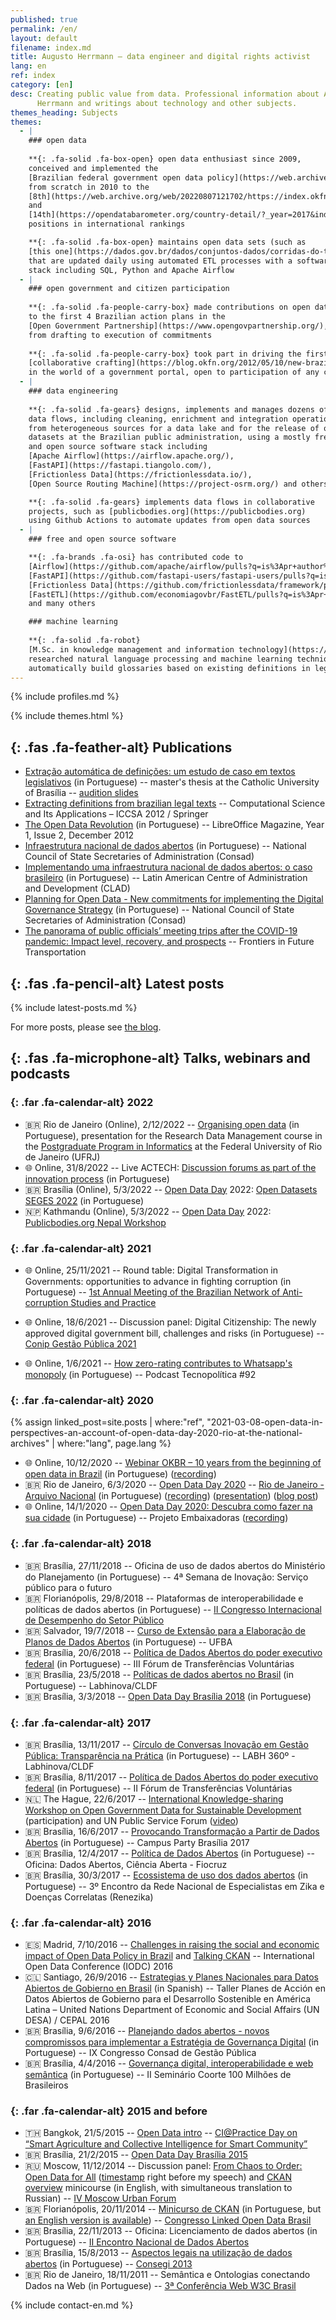 ```yaml
---
published: true
permalink: /en/
layout: default
filename: index.md
title: Augusto Herrmann – data engineer and digital rights activist
lang: en
ref: index
category: [en]
desc: Creating public value from data. Professional information about Augusto
      Herrmann and writings about technology and other subjects.
themes_heading: Subjects
themes:
  - |
    ### open data
    
    *﻿*{: .fa-solid .fa-box-open} open data enthusiast since 2009,
    conceived and implemented the
    [Brazilian federal government open data policy](https://web.archive.org/web/20181231213321/https://wiki.dados.gov.br/Politica-de-Dados-Abertos.ashx),
    from scratch in 2010 to the
    [8th](https://web.archive.org/web/20220807121702/https://index.okfn.org/place/br/)
    and
    [14th](https://opendatabarometer.org/country-detail/?_year=2017&indicator=ODB&detail=BRA)
    positions in international rankings

    *﻿*{: .fa-solid .fa-box-open} maintains open data sets (such as
    [this one](https://dados.gov.br/dados/conjuntos-dados/corridas-do-taxigov))
    that are updated daily using automated ETL processes with a software
    stack including SQL, Python and Apache Airflow
  - |
    ### open government and citizen participation
    
    *﻿*{: .fa-solid .fa-people-carry-box} made contributions on open data
    to the first 4 Brazilian action plans in the
    [Open Government Partnership](https://www.opengovpartnership.org/),
    from drafting to execution of commitments
    
    *﻿*{: .fa-solid .fa-people-carry-box} took part in driving the first ever
    [collaborative crafting](https://blog.okfn.org/2012/05/10/new-brazilian-portal-dados-gov-br-made-by-citizens/)
    in the world of a government portal, open to participation of any citizen
  - |
    ### data engineering
    
    *﻿*{: .fa-solid .fa-gears} designs, implements and manages dozens of
    data flows, including cleaning, enrichment and integration operations
    from heterogeneous sources for a data lake and for the release of open
    datasets at the Brazilian public administration, using a mostly free
    and open source software stack including
    [Apache Airflow](https://airflow.apache.org/),
    [FastAPI](https://fastapi.tiangolo.com/),
    [Frictionless Data](https://frictionlessdata.io/),
    [Open Source Routing Machine](https://project-osrm.org/) and others

    *﻿*{: .fa-solid .fa-gears} implements data flows in collaborative
    projects, such as [publicbodies.org](https://publicbodies.org)
    using Github Actions to automate updates from open data sources
  - |
    ### free and open source software

    *﻿*{: .fa-brands .fa-osi} has contributed code to
    [Airflow](https://github.com/apache/airflow/pulls?q=is%3Apr+author%3Aaugusto-herrmann+is%3Aclosed),
    [FastAPI](https://github.com/fastapi-users/fastapi-users/pulls?q=is%3Apr+author%3Aaugusto-herrmann+is%3Aclosed+),
    [Frictionless Data](https://github.com/frictionlessdata/framework/pulls?q=is%3Aclosed+is%3Apr+author%3Aaugusto-herrmann),
    [FastETL](https://github.com/economiagovbr/FastETL/pulls?q=is%3Apr+author%3Aaugusto-herrmann+),
    and many others

    ### machine learning
    
    *﻿*{: .fa-solid .fa-robot}
    [M.Sc. in knowledge management and information technology](https://bdtd.ucb.br:8443/jspui/handle/123456789/1356)
    researched natural language processing and machine learning techniques to
    automatically build glossaries based on existing definitions in legal texts
---
```


{% include profiles.md %}

{% include themes.html %}

<section id="publications">
<div class="container">

## *﻿*{: .fas .fa-feather-alt} Publications

* [Extração automática de definições: um estudo de caso em textos legislativos](https://bdtd.ucb.br:8443/jspui/handle/123456789/1356)
  (in Portuguese) -- master's thesis at the Catholic University of Brasília --
  [audition slides](https://www.slideshare.net/AugustoHerrmannBatis/extrao-automtica-de-definies-um-estudo-de-caso-em-textos-legislativos)
* [Extracting definitions from brazilian legal texts](http://link.springer.com/chapter/10.1007/978-3-642-31137-6_48)
  -- Computational Science and Its Applications – ICCSA 2012 / Springer
* [The Open Data Revolution](https://pt-br.libreoffice.org/assets/Uploads/PT-BR-Documents/Magazine/LM-ED02.pdf)
  (in Portuguese) -- LibreOffice Magazine, Year 1, Issue 2, December 2012
* [Infraestrutura nacional de dados abertos](http://banco.consad.org.br/handle/123456789/854)
  (in Portuguese)  -- National Council of State Secretaries of Administration (Consad)
* [Implementando uma infraestrutura nacional de dados abertos: o caso brasileiro](http://siare.clad.org/fulltext/0075041.pdf)
  (in Portuguese) -- Latin American Centre of Administration and Development (CLAD)
* [Planning for Open Data - New commitments for implementing the Digital Governance Strategy](http://consad.org.br/wp-content/uploads/2016/06/Painel-32-03.pdf)
  (in Portuguese) -- National Council of State Secretaries of Administration (Consad)
* [The panorama of public officials’ meeting trips after the COVID-19 pandemic: Impact level, recovery, and prospects](https://doi.org/10.3389/ffutr.2022.972133)
  -- Frontiers in Future Transportation

</div>
</section>

<section id="blog">
<div class="container">

## *﻿*{: .fas .fa-pencil-alt} Latest posts

{% include latest-posts.md %}

For more posts, please see [the blog](blog).
</div>
</section>

<section id="talks">
<div class="long-h">
<div class="container">

## *﻿*{: .fas .fa-microphone-alt} Talks, webinars and podcasts

</div>
</div>
<div class="secondary-color">
<div class="container">

<div class="row">

<div class="col item">
<div class="content">

### *﻿*{: .far .fa-calendar-alt} 2022

* 🇧🇷 Rio de Janeiro (Online), 2/12/2022 --
  [Organising open data](https://herrmann.tech/slide-decks/2022/12/organizando-os-dados-abertos)
  (in Portuguese), presentation for the Research Data Management course
  in the [Postgraduate Program in Informatics](http://www.ppgi.ufrj.br/)
  at the Federal University of Rio de Janeiro (UFRJ)
* 🌐 Online, 31/8/2022 -- Live ACTECH:
  [Discussion forums as part of the innovation process](https://www.youtube.com/watch?v=d2z-TAjnWpA)
  (in Portuguese)
* 🇧🇷 Brasília (Online), 5/3/2022 -- [Open Data Day](https://opendataday.org/)
  2022:
  [Open Datasets SEGES 2022](https://economiagovbr.github.io/opendataday2022/)
  (in Portuguese)
* 🇳🇵 Kathmandu (Online), 5/3/2022 -- [Open Data Day](https://opendataday.org/)
  2022:
  [Publicbodies.org Nepal Workshop](https://github.com/augusto-herrmann/opendataday-publicbodies-nepal/)

</div>
</div>
<div class="col item">
<div class="content">

### *﻿*{: .far .fa-calendar-alt} 2021

* 🌐 Online, 25/11/2021 -- Round table: Digital Transformation in Governments:
opportunities to advance in fighting corruption (in Portuguese) --
[1st Annual Meeting of the Brazilian Network of Anti-corruption Studies and Practice](https://transparenciainternacional.org.br/posts/brasil-passa-a-contar-com-rede-de-especialistas-para-estudar-a-corrupcao/)

* 🌐 Online, 18/6/2021 -- Discussion panel: Digital Citizenship: The newly
  approved digital government bill, challenges and risks (in Portuguese) --
  [Conip Gestão Pública 2021](https://www.conipevento.com.br/)

* 🌐 Online, 1/6/2021 -- [How zero-rating contributes to Whatsapp's monopoly](https://www.youtube.com/watch?v=gcJ7RnbMjE8)
  (in Portuguese) -- Podcast Tecnopolítica #92

</div>
</div>
<div class="col item">
<div class="content">

### *﻿*{: .far .fa-calendar-alt} 2020

{% assign linked_post=site.posts | where:"ref", "2021-03-08-open-data-in-perspectives-an-account-of-open-data-day-2020-rio-at-the-national-archives" | where:"lang", page.lang %}

* 🌐 Online, 10/12/2020 --
  [Webinar OKBR – 10 years from the beginning of open data in Brazil](https://www.ok.org.br/noticia/webinar-celebra-10-anos-da-infraestrutura-nacional-de-dados-abertos-no-brasil/)
  (in Portuguese) ([recording](https://www.youtube.com/watch?v=1rCsoU7XSdM))
* 🇧🇷 Rio de Janeiro, 6/3/2020 -- [Open Data Day 2020](https://opendataday.org)
  -- [Rio de Janeiro - Arquivo Nacional](http://arquivonacional.gov.br/br/ultimas-noticias/2043-6-de-marco-open-data-day-no-arquivo-nacional)
  (in Portuguese) ([recording](https://www.youtube.com/watch?v=-1mR2gz_4Hg))
  ([presentation](https://pt.slideshare.net/AugustoHerrmannBatis/open-data-day-2020-arquivo-nacional-rio-de-janeiro))
  ([blog post]({{linked_post.first.url}}))
* 🌐 Online, 14/1/2020 --
  [Open Data Day 2020: Descubra como fazer na sua cidade](https://embaixadoras.ok.org.br/civic%20tech/open%20data%20day%202020/2020/01/21/live-open-data-day-2020/)
  (in Portuguese) -- Projeto Embaixadoras
  ([recording](https://www.youtube.com/watch?v=MGceIuNm2xY))

</div>
</div>
<div class="col item">
<div class="content">

### *﻿*{: .far .fa-calendar-alt} 2018

* 🇧🇷 Brasília, 27/11/2018 -- Oficina de uso de dados abertos do Ministério do Planejamento (in Portuguese) -- 4ª Semana de Inovação: Serviço público para o futuro
* 🇧🇷 Florianópolis, 29/8/2018 -- Plataformas de interoperabilidade e políticas de dados abertos (in Portuguese) -- [II Congresso Internacional de Desempenho do Setor Público](http://cidesp.com.br/index.php/Icidesp/index/pages/view/2cidesp-programacao)
* 🇧🇷 Salvador, 19/7/2018 -- [Curso de Extensão para a Elaboração de Planos de Dados Abertos](http://www.adm.ufba.br/pt-br/noticia/curso-extensao-plano-dados-abertos) (in Portuguese) -- UFBA
* 🇧🇷 Brasília, 20/6/2018 -- [Política de Dados Abertos do poder executivo federal](https://www.slideshare.net/AugustoHerrmannBatis/poltica-de-dados-abertos-do-poder-executivo-federal-102729913) (in Portuguese) -- III Fórum de Transferências Voluntárias
* 🇧🇷 Brasília, 23/5/2018 -- [Políticas de dados abertos no Brasil](https://www.slideshare.net/AugustoHerrmannBatis/polticas-de-dados-abertos) (in Portuguese) -- Labhinova/CLDF
* 🇧🇷 Brasília, 3/3/2018 -- [Open Data Day Brasília 2018](https://www.youtube.com/watch?v=Hl7vyxqKQEY)  (in Portuguese)

</div>
</div>

</div>

<div class="row">

<div class="col item">
<div class="content">

### *﻿*{: .far .fa-calendar-alt} 2017

* 🇧🇷 Brasília, 13/11/2017 -- [Círculo de Conversas Inovação em Gestão Pública: Transparência na Prática](https://www.facebook.com/cldfnoticias/videos/566455077035715/) (in Portuguese) -- LABH 360º - Labhinova/CLDF
* 🇧🇷 Brasília, 8/11/2017 -- [Política de Dados Abertos do poder executivo federal](https://www.slideshare.net/AugustoHerrmannBatis/poltica-de-dados-abertos-ii-frum-de-transferncias-voluntrias-81763987) (in Portuguese) -- II Fórum de Transferências Voluntárias
* 🇳🇱 The Hague, 22/6/2017 -- [International Knowledge-sharing Workshop on Open Government Data for Sustainable Development](https://publicadministration.un.org/en/news-and-events/calendar/ModuleID/1146/ItemID/2942/mctl/EventDetails) (participation) and UN Public Service Forum ([video](https://www.youtube.com/watch?v=KTLoIHrSex0))
* 🇧🇷 Brasília, 16/6/2017 -- [Provocando Transformação a Partir de Dados Abertos](https://campuse.ro/events/campus-party-brasilia-2017/workshop/provocando-transformacao-a-partir-de-dados-abertos-como-o-serenata-de-amor-e-as-diferentonas-podem-inspirar-seu-modelo-de-negocios/) (in Portuguese) -- Campus Party Brasília 2017
* 🇧🇷 Brasília, 12/4/2017 -- [Política de Dados Abertos](https://www.slideshare.net/AugustoHerrmannBatis/oficina-dados-abertos-cincia-aberta-poltica-de-dados-abertos) (in Portuguese) -- Oficina: Dados Abertos, Ciência Aberta - Fiocruz
* 🇧🇷 Brasília, 30/3/2017 -- [Ecossistema de uso dos dados abertos](https://www.slideshare.net/AugustoHerrmannBatis/ecossistema-de-uso-dos-dados-abertos) (in Portuguese) -- 3º Encontro da Rede Nacional de Especialistas em Zika e Doenças Correlatas (Renezika)

</div>
</div>

<div class="col item">
<div class="content">

### *﻿*{: .far .fa-calendar-alt} 2016

* 🇪🇸 Madrid, 7/10/2016 --
  [Challenges in raising the social and economic impact of Open Data Policy in Brazil](https://www.slideshare.net/AugustoHerrmannBatis/challenges-in-raising-the-social-and-economic-impact-of-open-data-policy-in-brazil-iodc-2016)
  and
  [Talking CKAN](https://www.youtube.com/watch?v=E-tbixWtypU)
  -- International Open Data Conference (IODC) 2016
* 🇨🇱 Santiago, 26/9/2016 --
  [Estrategias y Planes Nacionales para Datos Abiertos de Gobierno en Brasil](https://www.slideshare.net/AugustoHerrmannBatis/estrategias-y-planes-nacionales-para-datos-abiertos-de-gobierno-en-brasil)
  (in Spanish) -- Taller Planes de Acción en Datos Abiertos de Gobierno para
  el Desarrollo Sostenible en América Latina – United Nations Department of
  Economic and Social Affairs (UN DESA) / CEPAL 2016
* 🇧🇷 Brasília, 9/6/2016 -- [Planejando dados abertos - novos compromissos para implementar a Estratégia de Governança Digital](https://www.slideshare.net/AugustoHerrmannBatis/planejando-dados-abertos-novos-compromissos-para-implementar-a-estratgia-de-governana-digital) (in Portuguese) -- IX Congresso Consad de Gestão Pública
* 🇧🇷 Brasília, 4/4/2016 -- [Governança digital, interoperabilidade e web semântica](https://www.slideshare.net/AugustoHerrmannBatis/governana-digital-interoperabilidade-e-web-semntica-ii-seminrio-coorte-100-milhes-de-brasileiros) (in Portuguese) -- II Seminário Coorte 100 Milhões de Brasileiros

</div>
</div>

<div class="col item">
<div class="content">

### *﻿*{: .far .fa-calendar-alt} 2015 and before

* 🇹🇭 Bangkok, 21/5/2015 -- [Open Data intro](https://www.youtube.com/watch?v=NQTuBuvBfrM) -- [CI@Practice Day on “Smart Agriculture and Collective Intelligence for Smart Community”](https://uknowcoe.wordpress.com/2015/05/21/%E0%B8%AA%E0%B8%B1%E0%B8%A1%E0%B8%A1%E0%B8%99%E0%B8%B2%E0%B9%80%E0%B8%8A%E0%B8%B4%E0%B8%87%E0%B8%9B%E0%B8%8F%E0%B8%B4%E0%B8%9A%E0%B8%B1%E0%B8%95%E0%B8%B4%E0%B8%81%E0%B8%B2%E0%B8%A3-cipractice-day-on/)
* 🇧🇷 Brasília, 21/2/2015 -- [Open Data Day Brasília 2015](https://calango.club/doku.php?id=eventos:oficinas:opendataday2015)
* 🇷🇺 Moscow, 11/12/2014 -- Discussion panel: [From Chaos to Order: Open Data for All](https://www.youtube.com/watch?v=vYU6-BRyjXA) ([timestamp](https://youtu.be/vYU6-BRyjXA?t=4808) right before my speech) and [CKAN overview](https://www.slideshare.net/AugustoHerrmannBatis/ckan-overview) minicourse (in English, with simultaneous translation to Russian) -- [IV Moscow Urban Forum](https://mosurbanforum.com/archive/2014/)
* 🇧🇷 Florianópolis, 20/11/2014 -- [Minicurso de CKAN](https://www.slideshare.net/AugustoHerrmannBatis/minicurso-de-ckan)  (in Portuguese, but [an English version is available](https://www.slideshare.net/AugustoHerrmannBatis/ckan-overview)) -- [Congresso Linked Open Data Brasil](https://noticias.ufsc.br/2014/11/ufsc-recebe-congresso-brasileiro-linked-open-data-de-19-a-21-de-novembro/)
* 🇧🇷 Brasília, 22/11/2013 -- Oficina: Licenciamento de dados abertos (in Portuguese) -- [II Encontro Nacional de Dados Abertos](http://wiki.dados.gov.br/II-Encontro-Nacional-de-Dados-Abertos.ashx)
* 🇧🇷 Brasília, 15/8/2013 -- [Aspectos legais na utilização de dados abertos](https://www.slideshare.net/AugustoHerrmannBatis/aspectos-legais-na-utilizao-de-dados-abertos) (in Portuguese) -- [Consegi 2013](https://blog.consegi.gov.br/post/58364990791/voc%C3%AA-sabe-o-que-s%C3%A3o-dados-abertos)
* 🇧🇷 Rio de Janeiro, 18/11/2011 -- Semântica e Ontologias conectando Dados na Web (in Portuguese) -- [3ª Conferência Web W3C Brasil](https://conferenciaweb.w3c.br/2011/)

</div>
</div>

</div>

</div>
</div>
</section>

<footer>

{% include contact-en.md %}

</footer>
